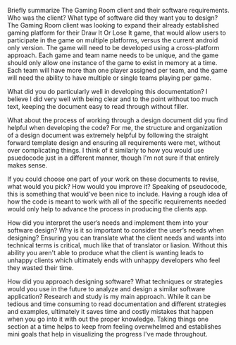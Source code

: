 Briefly summarize The Gaming Room client and their software requirements. Who was the client? What type of software did they want you to design? The Gaming Room client was looking to expand their already established gaming platform for their Draw It Or Lose It game, that would allow users to participate in the game on multiple platforms, versus the current android only version. The game will need to be developed using a cross-platform approach. Each game and team name needs to be unique, and the game should only allow one instance of the game to exist in memory at a time. Each team will have more than one player assigned per team, and the game will need the ability to have multiple or single teams playing per game.

What did you do particularly well in developing this documentation? I believe I did very well with being clear and to the point without too much text, keeping the document easy to read through without filler.

What about the process of working through a design document did you find helpful when developing the code? For me, the structure and organization of a design document was extremely helpful by following the straight forward template design and ensuring all requirements were met, without over complicating things. I think of it similarly to how you would use psuedocode just in a different manner, though I'm not sure if that entirely makes sense.

If you could choose one part of your work on these documents to revise, what would you pick? How would you improve it? Speaking of pseudocode, this is something that would've been nice to include. Having a rough idea of how the code is meant to work with all of the specific requirements needed would only help to advance the process in producing the clients app.

How did you interpret the user’s needs and implement them into your software design? Why is it so important to consider the user’s needs when designing? Ensuring you can translate what the client needs and wants into technical terms is critical, much like that of translator or liasion. Without this ability you aren't able to produce what the client is wanting leads to unhappy clients which ultimately ends with unhappy developers who feel they wasted their time. 

How did you approach designing software? What techniques or strategies would you use in the future to analyze and design a similar software application? Research and study is my main approach. While it can be tedious and time consuming to read documentation and different strategies and examples, ultimately it saves time and costly mistakes that happen when you go into it with out the proper knowledge. Taking things one section at a time helps to keep from feeling overwhelmed and establishes mini goals that help in visualizing the progress I've made throughout.
